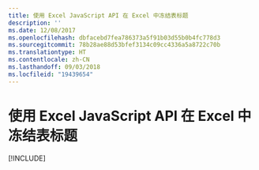 ```yaml
---
title: 使用 Excel JavaScript API 在 Excel 中冻结表标题
description: ''
ms.date: 12/08/2017
ms.openlocfilehash: dbfacebd7fea786373a5f91b03d55b0b4fc778d3
ms.sourcegitcommit: 78b28ae88d53bfef3134c09cc4336a5a8722c70b
ms.translationtype: HT
ms.contentlocale: zh-CN
ms.lasthandoff: 09/03/2018
ms.locfileid: "19439654"
---
```

# <a name="freeze-a-table-header-in-excel-using-the-excel-javascript-api"></a>使用 Excel JavaScript API 在 Excel 中冻结表标题

[!INCLUDE[](../includes/excel-tutorial-freeze-header.md)]